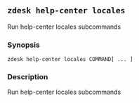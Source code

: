 ## `zdesk help-center locales`

Run help-center locales subcommands

### Synopsis

    zdesk help-center locales COMMAND[ ... ]

### Description

Run help-center locales subcommands

